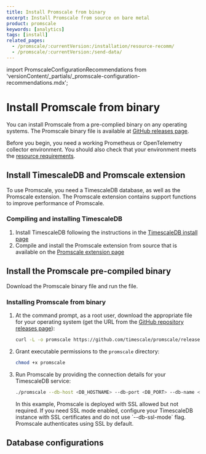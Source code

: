 ```yaml
---
title: Install Promscale from binary
excerpt: Install Promscale from source on bare metal
product: promscale
keywords: [analytics]
tags: [install]
related_pages:
  - /promscale/:currentVersion:/installation/resource-recomm/
  - /promscale/:currentVersion:/send-data/
---
```


import PromscaleConfigurationRecommendations from 'versionContent/_partials/_promscale-configuration-recommendations.mdx';

# Install Promscale from binary
You can install Promscale from a pre-complied binary on any operating systems. The
Promscale binary file is available at [GitHub releases page][gh-promscale-download].

Before you begin, you need a working Prometheus or OpenTelemetry collector 
environment. You should also check that your environment meets the 
[resource requirements][resource-requirements].

## Install TimescaleDB and Promscale extension
To use Promscale, you need a TimescaleDB database, as well as the Promscale
extension. The Promscale extension contains support functions to improve
performance of Promscale.

<procedure>

### Compiling and installing TimescaleDB

1.  Install TimescaleDB following the instructions in the 
    [TimescaleDB install page][tsdb-install-self-hosted]
1.  Compile and install the Promscale extension from source that is available on
    the [Promscale extension page][promscale-extension]

</procedure>

## Install the Promscale pre-compiled binary
Download the Promscale binary file and run the file.

<procedure>

### Installing Promscale from binary
1.  At the command prompt, as a root user, download the appropriate file
    for your operating system (get the URL from the [GitHub repository releases page][releases]):
    ```bash
    curl -L -o promscale https://github.com/timescale/promscale/releases/download/<VERSION>/<PROMSCALE_DISTRIBUTION>
    ```
1.  Grant executable permissions to the `promscale` directory:
    ```bash
    chmod +x promscale
    ```
1.  Run Promscale by providing the connection details for your TimescaleDB
    service:
    ```bash
    ./promscale --db-host <DB_HOSTNAME> --db-port <DB_PORT> --db-name <DBNAME> --db-password <DBPASSWORD> --db-ssl-mode allow
    ```

    <highlight type="note">
    In this example, Promscale is deployed with SSL allowed but not required. If
    you need SSL mode enabled, configure your TimescaleDB instance with SSL
    certificates and do not use `--db-ssl-mode` flag. Promscale authenticates
    using SSL by default.
    </highlight>

</procedure>

## Database configurations
<PromscaleConfigurationRecommendations />

[gh-promscale-download]: https://github.com/timescale/promscale/releases
[promscale-extension]: https://github.com/timescale/promscale_extension#promscale-extension
[releases]: https://github.com/timescale/promscale/releases/
[tsdb-install-self-hosted]: /timescaledb/:currentVersion:/how-to-guides/install-timescaledb/self-hosted/
[resource-requirements]: /promscale/:currentVersion:/installation/resource-recomm/